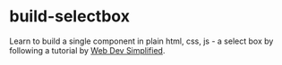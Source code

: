 # build-selectbox
Learn to build a single component in plain html, css, js - a select box by following a tutorial by [Web Dev Simplified](https://www.youtube.com/watch?v=Fc-oyl31mRI&list=WL&index=49&t=150s).
